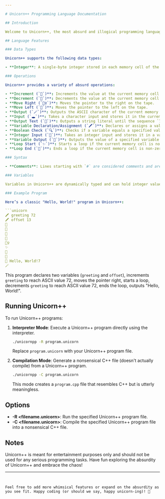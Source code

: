 ```yaml
---

# Unicorn++ Programming Language Documentation

## Introduction

Welcome to Unicorn++, the most absurd and illogical programming language ever conceived! Unicorn++ was designed with the sole purpose of confusing and amusing programmers. It combines elements of brain-bending operations with a touch of magical realism to create a truly unique coding experience.

## Language Features

### Data Types

Unicorn++ supports the following data types:

- **Integer**: A single-byte integer stored in each memory cell of the tape.

### Operations

Unicorn++ provides a variety of absurd operations:

- **Increment (`🦄`)**: Increments the value at the current memory cell.
- **Decrement (`🌈`)**: Decrements the value at the current memory cell.
- **Move Right (`🧚‍♀️`)**: Moves the pointer to the right on the tape.
- **Move Left (`🐉`)**: Moves the pointer to the left on the tape.
- **Output (`🪄`)**: Outputs the ASCII character of the current memory cell.
- **Input (`🕳️`)**: Takes a character input and stores it in the current memory cell.
- **Output Text (`📝`)**: Outputs a string literal until the sequence `7` is encountered.
- **Variable Declaration/Assignment (`🖍️`)**: Declares or assigns a value to a variable.
- **Boolean Check (`🔍`)**: Checks if a variable equals a specified value.
- **Integer Input (`🍎`)**: Takes an integer input and stores it in a variable.
- **Variable Output (`👀`)**: Outputs the value of a specified variable.
- **Loop Start (`✨`)**: Starts a loop if the current memory cell is non-zero.
- **Loop End (`💫`)**: Ends a loop if the current memory cell is non-zero.

### Syntax

- **Comments**: Lines starting with `#` are considered comments and are ignored.

### Variables

Variables in Unicorn++ are dynamically typed and can hold integer values. They are declared or assigned using the `🖍️` operator and accessed using the `👀` operator.

### Example Program

Here’s a classic "Hello, World!" program in Unicorn++:

```unicorn
🖍️ greeting 72
🖍️ offset 13
🦄
🦄
🦄
🦄
🧚‍♀️
✨
🌈
💫
📝 Hello, World!7
🪄
```

This program declares two variables (`greeting` and `offset`), increments `greeting` to reach ASCII value 72, moves the pointer right, starts a loop, decrements `greeting` to reach ASCII value 72, ends the loop, outputs "Hello, World!".

## Running Unicorn++

To run Unicorn++ programs:

1. **Interpreter Mode**: Execute a Unicorn++ program directly using the interpreter.
   
   ```bash
   ./unicornpp -R program.unicorn
   ```

   Replace `program.unicorn` with your Unicorn++ program file.

2. **Compilation Mode**: Generate a nonsensical C++ file (doesn't actually compile) from a Unicorn++ program.
   
   ```bash
   ./unicornpp -C program.unicorn
   ```

   This mode creates a `program.cpp` file that resembles C++ but is utterly meaningless.

## Options

- **-R <filename.unicorn>**: Run the specified Unicorn++ program file.
- **-C <filename.unicorn>**: Compile the specified Unicorn++ program file into a nonsensical C++ file.

## Notes

Unicorn++ is meant for entertainment purposes only and should not be used for any serious programming tasks. Have fun exploring the absurdity of Unicorn++ and embrace the chaos!

---
```


Feel free to add more whimsical features or expand on the absurdity as you see fit. Happy coding (or should we say, happy unicorn-ing)! 🦄
